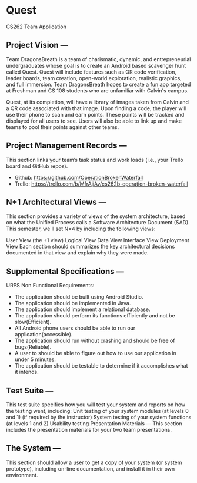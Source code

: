 # Quest
CS262 Team Application

## Project Vision —

Team DragonsBreath is a team of charismatic, dynamic, and entrepreneurial undergraduates whose goal is to create an Android based scavenger hunt called Quest. Quest will include features such as QR code verification, leader boards, team creation, open-world exploration, realistic graphics, and full immersion. Team DragonsBreath hopes to create a fun app targeted at Freshman and CS 108 students who are unfamiliar with Calvin's campus.

Quest, at its completion, will have a library of images taken from Calvin and a QR code associated with that image. Upon finding a code, the player will use their phone to scan and earn points. These points will be tracked and displayed for all users to see. Users will also be able to link up and make teams to pool their points against other teams.

## Project Management Records — 

 This section links your team’s task status and work loads (i.e., your Trello board and GitHub repos).

 - Github: https://github.com/OperationBrokenWaterfall
 - Trello: https://trello.com/b/MfrAjiAv/cs262b-operation-broken-waterfall

## N+1 Architectural Views — 
This section provides a variety of views of the system architecture, based on what the Unified Process calls a Software Architecture Document (SAD). This semester, we'll set N=4 by including the following views:

User View (the +1 view)
Logical View
Data View
Interface View
Deployment View
Each section should summarizes the key architectural decisions documented in that view and explain why they were made.

## Supplemental Specifications — 
  URPS Non Functional Requirements:
  - The application should be built using Android Studio.
  - The application should be implemented in Java.
  - The application should implement a relational database.
  - The application should perform its functions efficiently and not be slow(Efficient).
  - All Android phone users should be able to run our application(accessible).
  - The application should run without crashing and should be free of bugs(Reliable).
  - A user to should be able to figure out how to use our application in under 5 minutes.  
  - The application should be testable to determine if it accomplishes what it intends.  

## Test Suite — 
This test suite specifies how you will test your system and reports on how the testing went, including: Unit testing of your system modules (at levels 0 and 1) (if required by the instructor) System testing of your system functions (at levels 1 and 2) Usability testing Presentation Materials — This section includes the presentation materials for your two team presentations.

## The System — 
This section should allow a user to get a copy of your system (or system prototype), including on-line documentation, and install it in their own environment.
